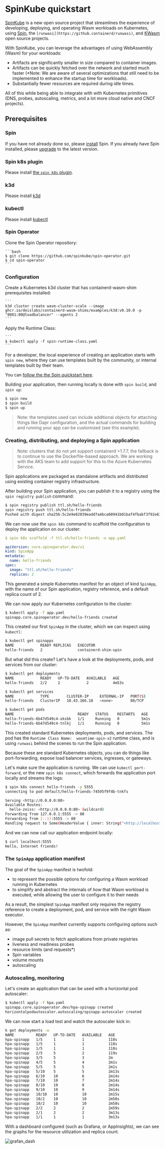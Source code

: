 # SpinKube quickstart

[SpinKube](https://github.com/spinkube) is a new open source project that streamlines the experience of developing, deploying, and operating Wasm workloads on Kubernetes, using [Spin](https://github.com/fermyon/spin), the `[runwasi](https://github.containerd/runwasi)`, and [KWasm](https://kwasm.sh/) open source projects.

With SpinKube, you can leverage the advantages of using WebAssembly (Wasm) for your workloads:

- Artifacts are significantly smaller in size compared to container images.
- Artifacts can be quickly fetched over the network and started much faster (*Note: We are aware of several optimizations that still need to be implemented to enhance the startup time for workloads).
- Substantially fewer resources are required during idle times.

All of this while being able to integrate with with Kubernetes primitives (DNS, probes, autoscaling, metrics, and a lot more cloud native and CNCF projects).

## Prerequisites

### Spin

If you have not already done so, please [install](https://developer.fermyon.com/spin/v2/install) Spin. If you already have Spin installed, please [upgrade](https://developer.fermyon.com/spin/v2/upgrade) to the latest version.

### Spin k8s plugin

Please install [the `spin k8s` plugin](https://github.com/spinkube/spin-plugin-k8s).

### k3d

Please install [k3d](./prerequisites.md#k3d)

### kubectl

Please install [kubectl](./prerequisites.md#kubectl)

### Spin Operator

Clone the Spin Operator repository:

    ```bash
    $ git clone https://github.com/spinkube/spin-operator.git
    $ cd spin-operator
    ```

### Configuration

Create a Kubernetes k3d cluster that has containerd-wasm-shim prerequisites installed:

    ```
    k3d cluster create wasm-cluster-scale --image ghcr.io/deislabs/containerd-wasm-shims/examples/k3d:v0.10.0 -p "8081:80@loadbalancer" --agents 2
    ```

Apply the Runtime Class:

    ```
    $ kubectl apply -f spin-runtime-class.yaml
    ```
<!---
Will there be a next containerd shim release in time for open-sourcing Spin Operator?
-->

For a developer, the local experience of creating an application starts with `spin new`,
where they can use templates built by the community, or internal templates built by their
team.

You can [follow the the Spin quickstart here](https://developer.fermyon.com/spin/v2/quickstart).

Building your application, then running locally is done with `spin build`, and `spin up`:

```bash
$ spin new
$ spin build
$ spin up
```

> Note: the templates used can include additional objects for attaching things like Dapr
configuration, and the actual commands for building and running your app can be customized
(see this example).
> 

### Creating, distributing, and deploying a Spin application

> Note: clusters that do not yet support containerd >1.7.7, the fallback is to
continue to use the Dockerfile-based approach. We are working with the AKS team
to add support for this to the Azure Kubernetes Service.
> 

Spin applications are packaged as standalone artifacts and distributed using existing container registry infrastructure.

After building your Spin application, you can publish it to a registry using the `spin registry publish` command:

```bash
$ spin registry publish ttl.sh/hello-friends
spin registry push ttl.sh/hello-friends
Pushed with digest sha256:5c2e9e82039eadd7a4bca60941b01baf4fbabf3f92e61df589bba570d44960d6
```

We can now use the `spin k8s` command to scaffold the configuration to deploy the application on our cluster:

```yaml
$ spin k8s scaffold -f ttl.sh/hello-friends -o app.yaml

apiVersion: core.spinoperator.dev/v1
kind: SpinApp
metadata:
  name: hello-friends
spec:
  image: "ttl.sh/hello-friends"
  replicas: 2
```

This generated a simple Kubernetes manifest for an object of kind `SpinApp`, with the name of our Spin application, registry reference, and a default replica count of 2.

We can now apply our Kubernetes configuration to the cluster:

```bash
$ kubectl apply -f app.yaml
spinapp.core.spinoperator.dev/hello-friends created
```

This created our first `SpinApp` in the cluster, which we can inspect using `kubectl`:

```bash
$ kubectl get spinapps
NAME            READY REPLICAS   EXECUTOR
hello-friends   2                containerd-shim-spin
```

But what did this create? Let's have a look at the deployments, pods, and
services from our cluster:

```bash
$ kubectl get deployments
NAME            READY   UP-TO-DATE   AVAILABLE   AGE
hello-friends   2/2     2            2           4m53s

$ kubectl get services
NAME            TYPE        CLUSTER-IP     EXTERNAL-IP   PORT(S)         AGE
hello-friends   ClusterIP   10.43.166.18   <none>        80/TCP           5m

$ kubectl get pods
NAME                             READY   STATUS    RESTARTS   AGE
hello-friends-6b47d549c4-xksbk   1/1     Running   0          5m1s
hello-friends-6b47d549c4-tnlkj   1/1     Running   0          5m1s
```

This created standard Kubernetes deployments, pods, and services. The pod has the
`Runtime Class Name:  wasmtime-spin-v2` runtime class, and is using `runwasi` behind
the scenes to run the Spin application.

Because these are standard Kubernetes objects, you can do things like port-forwarding,
expose load balancer services, ingresses, or gateways.

Let's make sure the application is running. We can use `kubectl port-forward`, or the new
`spin k8s connect`, which forwards the application port locally and streams the logs:

```bash
$ spin k8s connect hello-friends -p 5555
connecting to pod default/hello-friends-74595f9f4b-tnkfs

Serving <http://0.0.0.0:80>
Available Routes:
  hello-zeiss: <http://0.0.0.0:80> (wildcard)
Forwarding from 127.0.0.1:5555 -> 80
Forwarding from [::1]:5555 -> 80
Handling request to Some(HeaderValue { inner: String("<http://localhost:5555/>") })
```

And we can now call our application endpoint locally:

```bash
$ curl localhost:5555
Hello, Internet friends!
```

### The `SpinApp` application manifest

The goal of the `SpinApp` manifest is twofold:

- to represent the possible options for configuring a Wasm workload running in Kubernetes
- to simplify and abstract the internals of *how* that Wasm workload is executed, while
allowing the user to configure it to their needs

As a result, the simplest `SpinApp` manifest only requires the registry reference to create a deployment, pod, and service with the right Wasm executor.

However, the `SpinApp` manifest currently supports configuring options such as:

- image pull secrets to fetch applications from private registries
- liveness and readiness probes
- resource limits (and requests*)
- Spin variables
- volume mounts
- autoscaling

### Autoscaling, monitoring

Let's create an application that can be used with a horizontal pod autoscaler:

```bash
$ kubectl apply -f hpa.yaml
spinapp.core.spinoperator.dev/hpa-spinapp created
horizontalpodautoscaler.autoscaling/spinapp-autoscaler created
```

We can now start a load test and watch the autoscaler kick in:

```bash
k get deployments -w
NAME          READY   UP-TO-DATE   AVAILABLE   AGE
hpa-spinapp   1/5     1            1           118s
hpa-spinapp   1/5     1            1           118s
hpa-spinapp   1/5     1            1           118s
hpa-spinapp   2/5     5            2           119s
hpa-spinapp   3/5     5            3           2m
hpa-spinapp   4/5     5            4           2m1s
hpa-spinapp   5/5     5            5           2m1s
hpa-spinapp   5/10    5            5           2m13s
hpa-spinapp   6/10    10           6           2m14s
hpa-spinapp   7/10    10           7           2m14s
hpa-spinapp   8/10    10           8           2m14s
hpa-spinapp   9/10    10           9           2m14s
hpa-spinapp   10/10   10           10          2m15s
hpa-spinapp   10/2    10           10          2m58s
hpa-spinapp   10/2    10           10          2m58s
hpa-spinapp   2/2     2            2           2m59s
hpa-spinapp   2/1     2            2           3m13s
hpa-spinapp   1/1     1            1           3m13s
```

With a dashboard configured (such as Grafana, or AppInsights), we can see the graphs for the resource utilization and replica count.

![grafan_dash](static/images/grafana_dash.png)